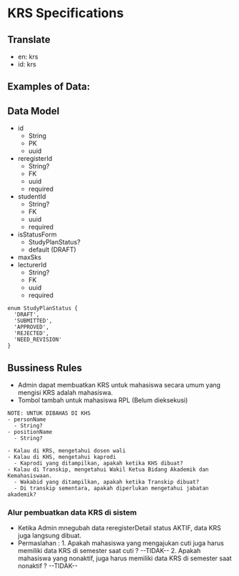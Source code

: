 # KRS Specifications

## Translate

- en: krs
- id: krs

## Examples of Data:

## Data Model

- id
  - String
  - PK
  - uuid
- reregisterId
  - String?
  - FK
  - uuid
  - required
- studentId
  - String?
  - FK
  - uuid
  - required
- isStatusForm
  - StudyPlanStatus?
  - default (DRAFT)
- maxSks
- lecturerId
  - String?
  - FK
  - uuid
  - required

```
enum StudyPlanStatus {
  'DRAFT',
  'SUBMITTED',
  'APPROVED',
  'REJECTED',
  'NEED_REVISION'
}
```

## Bussiness Rules

- Admin dapat membuatkan KRS untuk mahasiswa secara umum yang mengisi KRS adalah mahasiswa.
- Tombol tambah untuk mahasiswa RPL (Belum dieksekusi)

<!-- UNTUK DIHAPUS -->

```
NOTE: UNTUK DIBAHAS DI KHS
- personName
  - String?
- positionName
  - String?

- Kalau di KRS, mengetahui dosen wali
- Kalau di KHS, mengetahui kaprodi
  - Kaprodi yang ditampilkan, apakah ketika KHS dibuat?
- Kalau di Transkip, mengetahui Wakil Ketua Bidang Akademik dan Kemahasiswaan.
  - Wakabid yang ditampilkan, apakah ketika Transkip dibuat?
  - Di transkip sementara, apakah diperlukan mengetahui jabatan akademik?
```

### Alur pembuatkan data KRS di sistem

- Ketika Admin mnegubah data reregisterDetail status AKTIF, data KRS juga langsung dibuat.
- Permaslahan : 1. Apakah mahasiswa yang mengajukan cuti juga harus memiliki data KRS di semester saat cuti ? --TIDAK-- 2. Apakah mahasiswa yang nonaktif, juga harus memiliki data KRS di semester saat nonaktif ? --TIDAK--
